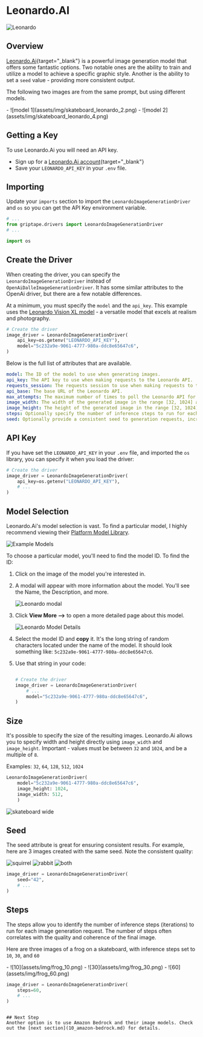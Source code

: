 # Leonardo.AI

![Leonardo](assets/img/leonardo-header.jpeg)

## Overview
[Leonardo.Ai](https://leonardo.ai){target="_blank"} is a powerful image generation model that offers some fantastic options. Two notable ones are the ability to train and utilize a model to achieve a specific graphic style. Another is the ability to set a `seed` value - providing more consistent output.

The following two images are from the same prompt, but using different models.

<div class="grid-gallery" markdown>
- ![model 1](assets/img/skateboard_leonardo_2.png)
- ![model 2](assets/img/skateboard_leonardo_4.png)

</div>

## Getting a Key

To use Leonardo.Ai you will need an API key.

* Sign up for a [Leonardo.Ai account](https://docs.leonardo.ai/docs){target="_blank"}
* Save your `LEONARDO_API_KEY` in your `.env` file.

## Importing

Update your `imports` section to import the `LeonardoImageGenerationDriver` and `os` so you can get the API Key environment variable.

```python
# ...
from griptape.drivers import LeonardoImageGenerationDriver
# ...

import os

```

## Create the Driver

When creating the driver, you can specify the `LeonardoImageGenerationDriver` instead of `OpenAiDalleImageGenerationDriver`. It has some similar attributes to the OpenAi driver, but there are a few notable differences.

At a minimum, you must specify the `model` and the `api_key`. This example uses the [Leonardo Vision XL model](https://app.leonardo.ai/models/5c232a9e-9061-4777-980a-ddc8e65647c6) - a versatile model that excels at realism and photography.

```python
# Create the driver
image_driver = LeonardoImageGenerationDriver(
    api_key=os.getenv("LEONARDO_API_KEY"),
    model="5c232a9e-9061-4777-980a-ddc8e65647c6", 
)
```

Below is the full list of attributes that are available.

```yaml
model: The ID of the model to use when generating images.
api_key: The API key to use when making requests to the Leonardo API.
requests_session: The requests session to use when making requests to the Leonardo API.
api_base: The base URL of the Leonardo API.
max_attempts: The maximum number of times to poll the Leonardo API for a completed image.
image_width: The width of the generated image in the range [32, 1024] and divisible by 8.
image_height: The height of the generated image in the range [32, 1024] and divisible by 8.
steps: Optionally specify the number of inference steps to run for each image generation request, [30, 60].
seed: Optionally provide a consistent seed to generation requests, increasing consistency in output.
```


## API Key

If you have set the `LEONARDO_API_KEY` in your `.env` file, and imported the `os` library, you can specify it when you load the driver:

```python
# Create the driver
image_driver = LeonardoImageGenerationDriver(
    api_key=os.getenv("LEONARDO_API_KEY"),
    # ...
)

```

## Model Selection

Leonardo.Ai's model selection is vast. To find a particular model, I highly recommend viewing their [Platform Model Library](https://app.leonardo.ai/finetuned-models). 

![Example Models](assets/img/leonardo_models.png)

To choose a particular model, you'll need to find the model ID. To find the ID:

1. Click on the image of the model you're interested in.
2. A modal will appear with more information about the model. You'll see the Name, the Description, and more.

    ![Leonardo modal](assets/img/leonardo_modal.png)

3. Click **View More -->** to open a more detailed page about this model.

    ![Leonardo Model Details](assets/img/leonardo_model_details.png)

4. Select the model ID and **copy** it. It's the long string of random characters located under the name of the model. It should look something like:
`5c232a9e-9061-4777-980a-ddc8e65647c6`.

5. Use that string in your code:

    ```python
    
    # Create the driver
    image_driver = LeonardoImageGenerationDriver(
        # ...
        model="5c232a9e-9061-4777-980a-ddc8e65647c6", 
    )

    ```

## Size

It's possible to specify the size of the resulting images. Leonardo.Ai allows you to specify width and height directly using `image_width` and `image_height`. Important - values must be between `32` and `1024`, and be a multiple of `8`.

Examples: `32`, `64`, `128`, `512`, `1024`

```python
LeonardoImageGenerationDriver( 
    model="5c232a9e-9061-4777-980a-ddc8e65647c6",
    image_height: 1024,
    image_width: 512,
    ) 
```

![skateboard wide](assets/img/skateboard_wide.png)

## Seed

The seed attribute is great for ensuring consistent results. For example, here are 3 images created with the same seed. Note the consistent quality:

![squirrel](assets/img/skateboard_squirrel.png)
![rabbit](assets/img/skateboard_rabbit.png)
![both](assets/img/skateboard_squirrel_rabbit.png)


```python
image_driver = LeonardoImageGenerationDriver(
    seed="42",
    # ...
)
```

## Steps

The steps allow you to identify the number of inference steps (iterations) to run for each image generation request. The number of steps often correlates with the quality and coherence of the final image.

Here are three images of a frog on a skateboard, with inference steps set to `10`, `30`, and `60`

<div class="grid-gallery grid-3" markdown>
- ![10](assets/img/frog_10.png)
- ![30](assets/img/frog_30.png)
- ![60](assets/img/frog_60.png)

</div>

```python
image_driver = LeonardoImageGenerationDriver(
    steps=60,
    # ...
)
```


```

## Next Step
Another option is to use Amazon Bedrock and their image models. Check out the [next section](10_amazon-bedrock.md) for details.